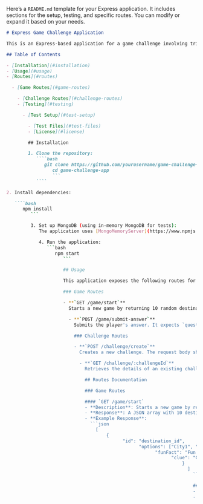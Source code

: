 Here’s a `README.md` template for your Express application. It includes sections for the setup, testing, and specific routes. You can modify or expand it based on your needs.

````markdown
# Express Game Challenge Application

This is an Express-based application for a game challenge involving trivia about various destinations around the world. It includes functionality for retrieving random destinations, submitting answers, and creating user challenges with scores.

## Table of Contents

- [Installation](#installation)
- [Usage](#usage)
- [Routes](#routes)

  - [Game Routes](#game-routes)

    - [Challenge Routes](#challenge-routes)
    - [Testing](#testing)

      - [Test Setup](#test-setup)

        - [Test Files](#test-files)
        - [License](#license)

        ## Installation

        1. Clone the repository:
           ````bash
              git clone https://github.com/yourusername/game-challenge-app.git
                 cd game-challenge-app
                 ```
           ````

2. Install dependencies:

   ````bash
      npm install
         ```

         3. Set up MongoDB (using in-memory MongoDB for tests):
            The application uses [MongoMemoryServer](https://www.npmjs.com/package/mongodb-memory-server) for running tests with an in-memory database.

            4. Run the application:
               ```bash
                  npm start
                     ```

                     ## Usage

                     This application exposes the following routes for interacting with the game:

                     ### Game Routes

                     - **`GET /game/start`**
                       Starts a new game by returning 10 random destinations with options (clue, fun fact, and possible cities).

                       - **`POST /game/submit-answer`**
                         Submits the player's answer. It expects `questionId` (destination ID) and `selectedCity` (the city guessed by the player). Returns whether the answer is correct or incorrect.

                         ### Challenge Routes

                         - **`POST /challenge/create`**
                           Creates a new challenge. The request body should contain a `username`, a set of `questions`, and a `score`. The username is stored in a `Username` model.

                           - **`GET /challenge/:challengeId`**
                             Retrieves the details of an existing challenge by its ID.

                             ## Routes Documentation

                             ### Game Routes

                             #### `GET /game/start`
                             - **Description**: Starts a new game by returning 10 random destinations with options.
                             - **Response**: A JSON array with 10 destination objects.
                             - **Example Response**:
                               ```json
                                 [
                                     {
                                           "id": "destination_id",
                                                 "options": ["City1", "City2", "City3", "City4"],
                                                       "funFact": "Fun fact about City",
                                                             "clue": "Clue about the city"
                                                                 }
                                                                   ]
                                                                     ```

                                                                     #### `POST /game/submit-answer`
                                                                     - **Description**: Submits an answer to a question.
                                                                     - **Request Body**:
                                                                       - `questionId` (MongoDB ID of the destination)
                                                                         - `selectedCity` (City selected by the player)
                                                                         - **Response**: Returns if the answer is correct or not, and the correct city.
                                                                         - **Example Request**:
                                                                           ```json
                                                                             {
                                                                                 "questionId": "destination_id",
                                                                                     "selectedCity": "Paris"
                                                                                       }
                                                                                         ```
                                                                                         - **Example Response**:
                                                                                           ```json
                                                                                             {
                                                                                                 "correct": true,
                                                                                                     "correctCity": "Paris"
                                                                                                       }
                                                                                                         ```

                                                                                                         ### Challenge Routes

                                                                                                         #### `POST /challenge/create`
                                                                                                         - **Description**: Creates a new challenge.
                                                                                                         - **Request Body**:
                                                                                                           ```json
                                                                                                             {
                                                                                                                 "username": "testUser",
                                                                                                                     "questions": [
                                                                                                                           {
                                                                                                                                   "id": "question_id",
                                                                                                                                           "options": ["Option1", "Option2", "Option3", "Option4"],
                                                                                                                                                   "funFact": "Fun fact",
                                                                                                                                                           "clue": "Clue"
                                                                                                                                                                 }
                                                                                                                                                                     ],
                                                                                                                                                                         "score": 100
                                                                                                                                                                           }
                                                                                                                                                                             ```

                                                                                                                                                                             #### `GET /challenge/:challengeId`
                                                                                                                                                                             - **Description**: Retrieves details of a challenge by its ID.
                                                                                                                                                                             - **Response**:
                                                                                                                                                                               ```json
                                                                                                                                                                                 {
                                                                                                                                                                                     "challenger": {
                                                                                                                                                                                           "username": "testUser",
                                                                                                                                                                                                 "score": 100
                                                                                                                                                                                                     },
                                                                                                                                                                                                         "questions": [
                                                                                                                                                                                                               {
                                                                                                                                                                                                                       "id": "question_id",
                                                                                                                                                                                                                               "options": ["Option1", "Option2", "Option3", "Option4"],
                                                                                                                                                                                                                                       "funFact": "Fun fact",
                                                                                                                                                                                                                                               "clue": "Clue"
                                                                                                                                                                                                                                                     }
                                                                                                                                                                                                                                                         ]
                                                                                                                                                                                                                                                           }
                                                                                                                                                                                                                                                             ```

                                                                                                                                                                                                                                                             ## Testing

                                                                                                                                                                                                                                                             ### Test Setup

                                                                                                                                                                                                                                                             The tests are written using [Jest](https://jestjs.io/), [Supertest](https://github.com/visionmedia/supertest), and [MongoMemoryServer](https://www.npmjs.com/package/mongodb-memory-server) to run MongoDB in-memory for testing purposes.

                                                                                                                                                                                                                                                             1. Install testing dependencies:
                                                                                                                                                                                                                                                                ```bash
                                                                                                                                                                                                                                                                   npm install --save-dev jest supertest mongodb-memory-server
                                                                                                                                                                                                                                                                      ```

                                                                                                                                                                                                                                                                      2. To run the tests:
                                                                                                                                                                                                                                                                         ```bash
                                                                                                                                                                                                                                                                            npm test
                                                                                                                                                                                                                                                                               ```

                                                                                                                                                                                                                                                                               ### Test Files

                                                                                                                                                                                                                                                                               #### Game Routes Tests
                                                                                                                                                                                                                                                                               - **File**: `game.test.ts`
                                                                                                                                                                                                                                                                               - **Testing Libraries**: `jest`, `supertest`
                                                                                                                                                                                                                                                                               - **Key Tests**:
                                                                                                                                                                                                                                                                                 - `GET /game/start`: Tests returning 10 random destinations.
                                                                                                                                                                                                                                                                                   - `POST /game/submit-answer`: Tests for both correct and incorrect answers.

                                                                                                                                                                                                                                                                                   #### Challenge Routes Tests
                                                                                                                                                                                                                                                                                   - **File**: `challenge.test.ts`
                                                                                                                                                                                                                                                                                   - **Testing Libraries**: `jest`, `supertest`
                                                                                                                                                                                                                                                                                   - **Key Tests**:
                                                                                                                                                                                                                                                                                     - `POST /challenge/create`: Tests challenge creation.
                                                                                                                                                                                                                                                                                       - `GET /challenge/:challengeId`: Tests retrieving a challenge by ID.

                                                                                                                                                                                                                                                                                       These test files are structured to check basic functionality such as ensuring correct answers, handling invalid requests, and simulating server errors.

                                                                                                                                                                                                                                                                                       ## License

                                                                                                                                                                                                                                                                                       MIT License. See the [LICENSE](LICENSE) file for more information.
                                                                                                                                                                                                                                                                                       ```

                                                                                                                                                                                                                                                                                       ### Key Sections in the `README.md`:
                                                                                                                                                                                                                                                                                       1. **Installation**: Describes the setup and dependencies required.
                                                                                                                                                                                                                                                                                       2. **Usage**: Explains the core features and the API endpoints.
                                                                                                                                                                                                                                                                                       3. **Testing**: Details the testing framework used, how to run tests, and includes an example of the test files.
                                                                                                                                                                                                                                                                                       4. **License**: A placeholder for the project's license information.
   ````
````
